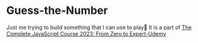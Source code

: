 # Guess-the-Number
Just me trying to build something that I can use to play🙂
It is a part of [
The Complete JavaScript Course 2023: From Zero to Expert-Udemy](https://www.udemy.com/course/the-complete-javascript-course/learn/lecture/22648427#overview)
